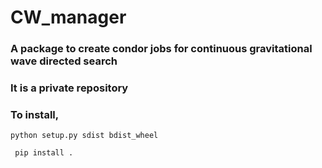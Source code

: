 # CW_manager 

### A package to create condor jobs for continuous gravitational wave directed search 

### It is a private repository 

### To install,

```
python setup.py sdist bdist_wheel
```
```
 pip install .
```
  
